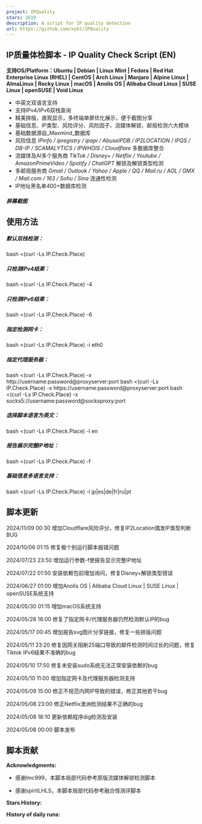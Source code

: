 ```yaml
---
project: IPQuality
stars: 2619
description: A script for IP quality detection
url: https://github.com/xykt/IPQuality
---
```


IP质量体检脚本 - IP Quality Check Script (EN)
---------------------------------------

**支持OS/Platform：Ubuntu | Debian | Linux Mint | Fedora | Red Hat Enterprise Linux (RHEL) | CentOS | Arch Linux | Manjaro | Alpine Linux | AlmaLinux | Rocky Linux | macOS | Anolis OS | Alibaba Cloud Linux | SUSE Linux | openSUSE | Void Linux**

-   中英文双语言支持
-   支持IPv4/IPv6双栈查询
-   精美排版，直观显示，多终端单屏优化展示，便于截图分享
-   基础信息、IP类型、风险评分、风险因子、流媒体解锁、邮局检测六大模块
-   基础数据源自_Maxmind_数据库
-   风险信息 _IPinfo / ipregistry / ipapi / AbuseIPDB / IP2LOCATION / IPQS / DB-IP / SCAMALYTICS / IPWHOIS / Cloudflare_ 多数据库整合
-   流媒体及AI多个服务商 _TikTok / Disney+ / Netflix / Youtube / AmazonPrimeVideo / Spotify / ChatGPT_ 解锁及解锁类型检测
-   多邮局服务商 _Gmail / Outlook / Yahoo / Apple / QQ / Mail.ru / AOL / GMX / Mail.com / 163 / Sohu / Sina_ 连通性检测
-   IP地址黑名单400+数据库检测

##### 屏幕截图

使用方法
----

##### 默认双栈检测：

bash <(curl -Ls IP.Check.Place)

##### 只检测IPv4结果：

bash <(curl -Ls IP.Check.Place) -4

##### 只检测IPv6结果：

bash <(curl -Ls IP.Check.Place) -6

##### 指定检测网卡：

bash <(curl -Ls IP.Check.Place) -i eth0

##### 指定代理服务器：

bash <(curl -Ls IP.Check.Place) -x http://username:password@proxyserver:port
bash <(curl -Ls IP.Check.Place) -x https://username:password@proxyserver:port
bash <(curl -Ls IP.Check.Place) -x socks5://username:password@socksproxy:port

##### 选择脚本语言为英文：

bash <(curl -Ls IP.Check.Place) -l en

##### 报告展示完整IP地址：

bash <(curl -Ls IP.Check.Place) -f

##### 基础信息多语言支持：

bash <(curl -Ls IP.Check.Place) -l jp|es|de|fr|ru|pt

脚本更新
----

2024/11/09 00:30 增加Cloudflare风险评分，修复IP2Location偶发IP类型判断BUG

2024/10/06 01:15 修复极个别运行脚本报错问题

2024/07/23 23:50 增加运行参数-f使报告显示完整IP地址

2024/07/22 01:50 安装依赖包前增加询问，修复Disney+解锁类型错误

2024/06/27 01:00 增加Anolis OS | Alibaba Cloud Linux | SUSE Linux | openSUSE系统支持

2024/05/30 01:15 增加macOS系统支持

2024/05/28 18:00 修复了指定网卡/代理服务器仍然检测默认IP的bug

2024/05/17 00:45 增加报告svg图片分享链接，修复一些排版问题

2024/05/11 23:20 修复因网关阻断25端口导致的邮件检测时间过长的问题，修复Tiktok IPv6结果不准确的bug

2024/05/10 17:50 修复未安装sudo系统无法正常安装依赖的bug

2024/05/10 11:00 增加指定网卡及代理服务器检测支持

2024/05/09 15:00 修正不规范内网IP导致的错误，修正其他若干bug

2024/05/08 23:00 修正Netflix澳洲检测结果不正确的bug

2024/05/08 18:10 更新依赖程序dig检测及安装

2024/05/08 00:00 脚本发布

脚本贡献
----

**Acknowledgments:**

-   感谢lmc999，本脚本局部代码参考原版流媒体解锁检测脚本
    
-   感谢spiritLHLS，本脚本局部代码参考融合怪测评脚本
    

**Stars History:**

**History of daily runs:**
